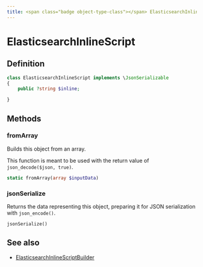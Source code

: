 ```yaml
---
title: <span class="badge object-type-class"></span> ElasticsearchInlineScript
---
```

# <span class="badge object-type-class"></span> ElasticsearchInlineScript

## Definition

```php
class ElasticsearchInlineScript implements \JsonSerializable
{
    public ?string $inline;

}
```
## Methods

### <span class="badge object-method"></span> fromArray

Builds this object from an array.

This function is meant to be used with the return value of `json_decode($json, true)`.

```php
static fromArray(array $inputData)
```

### <span class="badge object-method"></span> jsonSerialize

Returns the data representing this object, preparing it for JSON serialization with `json_encode()`.

```php
jsonSerialize()
```

## See also

 * <span class="badge builder"></span> [ElasticsearchInlineScriptBuilder](./builder-ElasticsearchInlineScriptBuilder.md)
